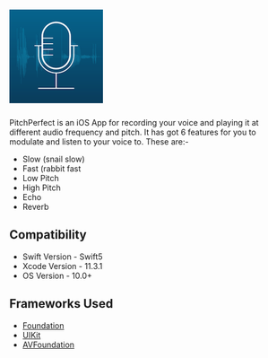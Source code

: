 # ![PitchPerfect](https://raw.githubusercontent.com/kritiagarwal13/PitchPerfect/master/PitchPerfect/Assets.xcassets/Icon-83.5pt.imageset/Icon-83.5pt.png)

PitchPerfect is an iOS App for recording your voice and playing it at different audio frequency and pitch. It has got 6 features for you to modulate and listen to your voice to. These are:-
  * Slow (snail slow)
  * Fast (rabbit fast
  * Low Pitch
  * High Pitch
  * Echo
  * Reverb
 
## Compatibility
  * Swift Version   - Swift5
  * Xcode Version   - 11.3.1
  * OS Version      - 10.0+

## Frameworks Used
  * [Foundation](https://developer.apple.com/documentation/foundation)
  * [UIKit](https://developer.apple.com/documentation/uikit)
  * [AVFoundation](https://developer.apple.com/documentation/avfoundation)
